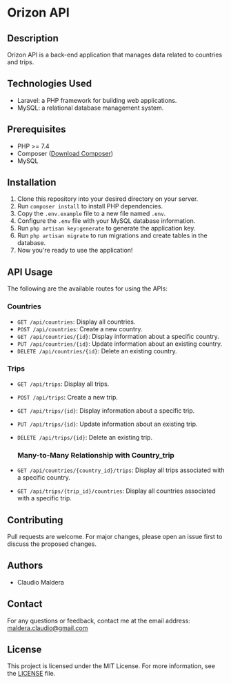 # Orizon API

## Description
Orizon API is a back-end application that manages data related to countries and trips.

## Technologies Used
- Laravel: a PHP framework for building web applications.
- MySQL: a relational database management system.

## Prerequisites
- PHP >= 7.4
- Composer ([Download Composer](https://getcomposer.org/))
- MySQL

## Installation
1. Clone this repository into your desired directory on your server.
2. Run `composer install` to install PHP dependencies.
3. Copy the `.env.example` file to a new file named `.env`.
4. Configure the `.env` file with your MySQL database information.
5. Run `php artisan key:generate` to generate the application key.
6. Run `php artisan migrate` to run migrations and create tables in the database.
7. Now you're ready to use the application!

## API Usage
The following are the available routes for using the APIs:

### Countries
- `GET /api/countries`: Display all countries.
- `POST /api/countries`: Create a new country.
- `GET /api/countries/{id}`: Display information about a specific country.
- `PUT /api/countries/{id}`: Update information about an existing country.
- `DELETE /api/countries/{id}`: Delete an existing country.

### Trips
- `GET /api/trips`: Display all trips.
- `POST /api/trips`: Create a new trip.
- `GET /api/trips/{id}`: Display information about a specific trip.
- `PUT /api/trips/{id}`: Update information about an existing trip.
- `DELETE /api/trips/{id}`: Delete an existing trip.

  ### Many-to-Many Relationship with Country_trip
- `GET /api/countries/{country_id}/trips`: Display all trips associated with a specific country.
- `GET /api/trips/{trip_id}/countries`: Display all countries associated with a specific trip.


## Contributing
Pull requests are welcome. For major changes, please open an issue first to discuss the proposed changes.

## Authors
- Claudio Maldera

## Contact
For any questions or feedback, contact me at the email address: maldera.claudio@gmail.com

## License
This project is licensed under the MIT License. For more information, see the [LICENSE](LICENSE) file.
